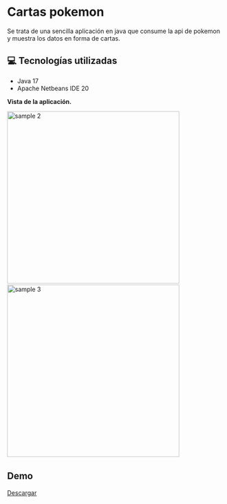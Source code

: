 # Cartas pokemon
Se trata de una sencilla aplicación en java que consume la api de pokemon y muestra los datos en forma de cartas. 

## 💻 Tecnologías utilizadas
- Java 17
- Apache Netbeans IDE 20


**Vista de la aplicación.**

<img src="https://github.com/XGilmar/card-pokemon/assets/86094668/9492478f-6aa0-4775-a922-847777d8fb93" alt="sample 2" width="400"/>&nbsp;
<img src="https://github.com/XGilmar/card-pokemon/assets/86094668/11c7d64e-4933-47df-a815-3bf766b1051a" alt="sample 3" width="400"/>&nbsp;

## Demo
[Descargar](app-pokemon/Demo/app-pokemon.jar?raw=true)
